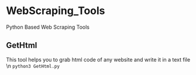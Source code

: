 # WebScraping_Tools
Python Based Web Scraping Tools
## GetHtml
This tool helps you to grab html code of any website and write it in a text file \n
`python3 GetHtml.py`
